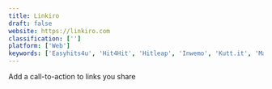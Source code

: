 ```yaml
---
title: Linkiro
draft: false 
website: https://linkiro.com
classification: ['']
platform: ['Web']
keywords: ['Easyhits4u', 'Hit4Hit', 'Hitleap', 'Inwemo', 'Kutt.it', 'ManyHit', 'Organic Hits', 'Premium URL Shortener', 'PromoRepublic', 'Rebrandly', 'Rite.ly', 'Snapt.io', 'TinyURL', 'Yibbida', 'autowebsurf', 'eBesucher']
---
```

Add a call-to-action to links you share